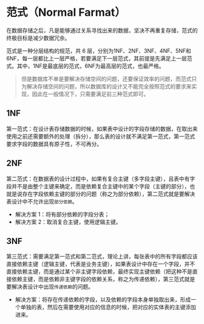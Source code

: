 # 范式（Normal Farmat）

在数据存储之后，凡是能够通过关系寻找出来的数据，坚决不再重复存储，范式的终极目标是减少数据冗余。

范式是一种分层结构的规范，共 6 层，分别为1NF、2NF、3NF、4NF、5NF和6NF，每一层都比上一层严格，若要满足下一层范式，其前提是先满足上一层范式。其中，1NF是最底层的范式，6NF为最高层的范式，也最严格。

> 但是数据库不单是要解决存储空间的问题，还要保证效率的问题，而范式只为解决存储空间的问题，所以数据库的设计又不能完全按照范式的要求来实现，因此在一般情况下，只需要满足前三种范式即可。

## 1NF

第一范式：在设计表存储数据的时候，如果表中设计的字段存储的数据，在取出来使用之前还需要额外的处理（拆分），那么表的设计就不满足第一范式，第一范式要求字段的数据具有原子性，不可再分。

## 2NF

第二范式：在数据表的设计过程中，如果有复合主键（多字段主键），且表中有字段并不是由整个主键来确定，而是依赖复合主键中的某个字段（主键的部分），也就是说存在字段依赖主键的部分的问题（称之为部分依赖），第二范式就是要解决表设计中不允许出现`部分依赖`。

- 解决方案 1：将有部分依赖的字段分表；
- 解决方案 2：取消复合主键，使用逻辑主键。

## 3NF

第三范式：需要满足第一范式和第二范式，理论上讲，每张表中的所有字段都应该直接依赖主键（逻辑主键，代表是业务主键），如果表设计中存在一个字段，并不直接依赖主键，而是通过某个非主键字段依赖，最终实现主键依赖（把这种不是直接依赖主键，而是依赖非主键字段的依赖关系，称之为传递依赖），第三范式就是要解决表设计中出现`传递依赖`的问题。

- 解决方案：将存在传递依赖的字段，以及依赖的字段本身单独取出来，形成一个单独的表，然后在需要使用对应的信息的时候，把对应的实体表的主键添加进来。
